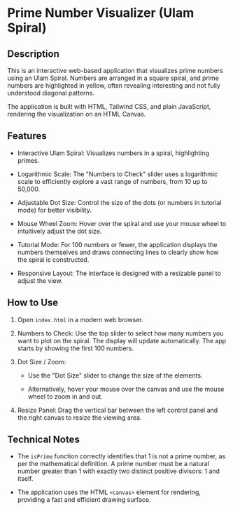 # Prime Number Visualizer (Ulam Spiral)

## Description

This is an interactive web-based application that visualizes prime numbers using an Ulam Spiral. Numbers are arranged in a square spiral, and prime numbers are highlighted in yellow, often revealing interesting and not fully understood diagonal patterns.

The application is built with HTML, Tailwind CSS, and plain JavaScript, rendering the visualization on an HTML Canvas.

## Features

* Interactive Ulam Spiral: Visualizes numbers in a spiral, highlighting primes.

* Logarithmic Scale: The "Numbers to Check" slider uses a logarithmic scale to efficiently explore a vast range of numbers, from 10 up to 50,000.

* Adjustable Dot Size: Control the size of the dots (or numbers in tutorial mode) for better visibility.

* Mouse Wheel Zoom: Hover over the spiral and use your mouse wheel to intuitively adjust the dot size.

* Tutorial Mode: For 100 numbers or fewer, the application displays the numbers themselves and draws connecting lines to clearly show how the spiral is constructed.

* Responsive Layout: The interface is designed with a resizable panel to adjust the view.

## How to Use

1. Open `index.html` in a modern web browser.

2. Numbers to Check: Use the top slider to select how many numbers you want to plot on the spiral. The display will update automatically. The app starts by showing the first 100 numbers.

3. Dot Size / Zoom:

   * Use the "Dot Size" slider to change the size of the elements.

   * Alternatively, hover your mouse over the canvas and use the mouse wheel to zoom in and out.

4. Resize Panel: Drag the vertical bar between the left control panel and the right canvas to resize the viewing area.

## Technical Notes

* The `isPrime` function correctly identifies that 1 is not a prime number, as per the mathematical definition. A prime number must be a natural number greater than 1 with exactly two distinct positive divisors: 1 and itself.

* The application uses the HTML `<canvas>` element for rendering, providing a fast and efficient drawing surface.
